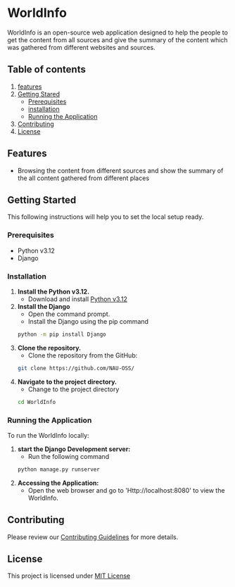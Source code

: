 # WorldInfo
WorldInfo is an open-source web application designed to help the people to get the content from all sources and give the summary of the content which was gathered from different websites and sources.
## Table of contents
1. [features](#features)
2. [Getting Stared](#getting-started)
   - [Prerequisites](#prerequisites)
   - [installation](#installation)
   - [Running the Application](#running-the-application)
3. [Contributing](#contributing)
4. [License](#license)	  

## Features
- Browsing the content from different sources and show the summary of the all content gathered from different places

 
## Getting Started
This following instructions will help you to set the local setup ready.

### Prerequisites

- Python v3.12
- Django

### Installation

1. **Install the Python v3.12.**
   - Download and install [Python v3.12](https://www.python.org/)
2. **Install the Django**
   - Open the command prompt.
   - Install the Django using the pip command
   ```sh
   python -m pip install Django
   ```
3. **Clone the repository.**
   - Clone the repository from the GitHub:
   ```sh
   git clone https://github.com/NAU-OSS/
   ```
4. **Navigate to the project directory.**
   - Change to the project directory
   ```sh
   cd WorldInfo
   ```

### Running the Application
To run the WorldInfo locally:

1. **start the Django Development server:**
   - Run the following command
   ```sh
   python manage.py runserver
   ```
2. **Accessing the Application:**
   - Open the web browser and go to 'Http://localhost:8080' to view the WorldInfo.

## Contributing
Please review our [Contributing Guidelines](./CONTRIBUTING.md) for more details.

## License
This project is licensed under [MIT License](./LICENSE)
